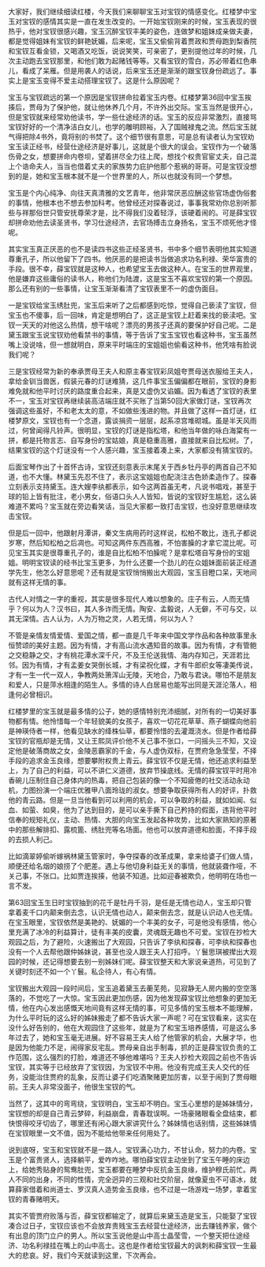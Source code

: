 
大家好，我们继续细读红楼，今天我们来聊聊宝玉对宝钗的情感变化。红楼梦中宝玉对宝钗的感情其实是一直在发生改变的。一开始宝钗刚来的时候，宝玉表现的很热乎，他对宝钗很感兴趣，宝玉沉醉宝钗丰美的姿色，连做梦和姐妹成亲做夫妻，都是觉得姐妹有宝钗的鲜艳妩媚，后来呢，宝玉又偷偷背着贾政和贾母跑到梨香院和宝钗互看金锁，又喝酒又吃饭，说说笑笑，可亲密了，更别提他过年的时候，几次主动跑去宝钗那里，和他们敢为起赌钱等等。又看宝钗的雪白，苏必带着红色串儿，看成了呆雁。但是用袭人的话说，后来宝玉还是渐渐的跟宝钗身份疏远了。事实上是宝玉变得不爱主动搭理宝钗了。这是什么原因呢？

宝玉与宝钗疏远的第一个原因是宝钗拼命拉着宝玉内卷。红楼梦第36回中宝玉挨揍后，贾母为了保护他，就让他休养几个月，不许外出交际。宝玉当然是很开心，但是宝钗就来经常劝他读书，学一些仕途经济的话。宝玉的反应非常激烈，直接骂宝钗好好的一个清净洁白女儿，也学的雕明顾裕，入了国贼禄鬼之流。然后宝玉就气得把除4书外，竟将别的书焚了。这个细节很有意思，可是总有读者认为宝钗劝宝玉读正经书，经营仕途经济是好事儿，这就是个很大的误会。宝钗作为一个破落伤骨之女，想要拼命内卷坝，望着拼尽全力往上爬，想找个权贵官宦丈夫，自己混上个诰命夫人，当当也借着丈夫的家族势力庇护他那个惹祸的哥哥。可是宝钗没想到的是，她和宝玉根本就不是一个世界里的人，所以也就没有同一个梦想。

宝玉是个内心纯净、向往天真清雅的文艺青年，他非常厌恶应酬这些官场虚伪俗套的事情，他根本也不想去参加科考。他曾经还对探春说过，事事我常劝你总别听那些与祥那俗世只管安抚尊荣才是，比不得我们没着轻浮，该硬着闹的。可是薛宝钗却拼命劝他去读圣贤书，学习仕途经济，去官场搏击立身扬名，宝玉不烦死他才怪呢。

其实宝玉真正厌恶的也不是读四书这些正经圣贤书，书中多个细节表明他其实知道尊重孔子，所以他留下了四书。他厌恶的是把读书当做追求功名利禄、荣华富贵的手段。很不幸，薛宝钗就是这种人，也希望宝玉去做这种人。在宝玉的世界观里，他是嫌弃这些庸俗的读书人，称他们为陆渡，这是宝玉不喜欢宝钗的第一个原因。那么还有别的一些事情，让宝玉渐渐看清了宝钗表里不一的虚伪面目。

一是宝钗给宝玉绣肚兜，宝玉后来听了之后都感到吃惊，觉得自己亵渎了宝钗，但宝玉也不傻事，后一回味，肯定是想明白了，这正是宝钗上赶着来找的亵渎吧。宝钗一天天的对他这么热情，想干啥呢？漂亮的男孩子还真的要保护好自己呢。二是黛玉跟宝玉说宝钗劝他看禁书的事情，等于告诉了宝玉宝钗也看这种书，宝玉虽然嘴上没说啥，但一想就明白，原来平时端庄的宝姐姐也偷看这种书，他凭啥有脸说我们呢？

三是宝钗经常为新的奉承贾母王夫人和原主春宝钗彩凤姐夸贾母送衣服给王夫人，拿给金钏当兽医，假装元春的灯谜难猜，这几件事宝玉偏偏都在眼前，宝钗的身影难免就和他平时讨厌的路度重合起来，真是又虚伪又谄媚。因为看透了宝钗的表里不一，宝玉对宝钗再继续装高洁端庄就不买账了当第50回大家做灯谜，宝钗再次强调这些虽好，不和老太太的意，不如做些浅进的物。并且做了这样一首灯谜，红楼梦原文，宝钗也有一个念道，露谈捐资一层层，起系凉宫堆砌城。虽是半天风雨过，何曾闻得凡铃声。很明显，宝钗的灯谜是指松塔，和他当年做的咏白海棠有一拼，都是托物言志、自写身份的宝姑娘，真是稳重高雅，直接就来自比松树。了，结果宝钗的这个灯谜没有一个人感兴趣，宝玉接着凑上来，大家都没有猜宝钗的。

后面宝琴作出了十首怀古诗，宝钗还刻意表示末尾关于西乡牡丹亭的两首自己不知道，也不大懂。林黛玉先忍不住了，表示这宝姐姐也配浇注古色娇柔造作了。探春立刻表示支持黛玉。连大嫂李纨都表示，如今这两首虽无考，凡说书唱戏，甚至于球的铅上皆有批注，老小男女，俗语口头人人皆知，皆说的宝钗好生尴尬，这么装难道不累吗？宝玉就在旁边看笑话，当见大家都一致打击宝钗，也没好意思继续攻击宝钗。

但是后一回中，他跟射月潭讲，秦文生病用药时这样说，松柏不敢比，连孔子都说岁寒，然后知松柏之后凋也。可知这两件东西高雅，不怕害臊的才拿它混比呢。可见宝玉其实是很尊重孔子的，谁是自比松柏不怕臊呢？是拿松塔自写身份的宝姐姐。明明宝钗读的经书比宝玉更多，为什么还要一个劲儿的在众姐妹面前装正经道学先生，他怎么好意思呢？还有就是宝钗悄悄搬出大观园，宝玉目瞪口呆，天地间就有这样无情的事。

古代人对情之一字的重视，其实是很多现代人难以想象的。庄子有云，人而无情乎？何以为人？汉书曰，其人多诈而无情。陶安、孟毅说，人无僻，不可与交，以其无深情。古人认为，人为万物之灵，人若无情，何以为人？

不管是亲情友情爱情、爱国之情，都一直是几千年来中国文学作品和各种故事里永恒赞颂的美好主题。因为有情，才有高山流水遇知音的故事。因为有情，才有管鲍之交稳静之交，才有桃花潭水深千尺，不及王伦送我情、海内存知己，天涯若比邻。因为有情，才有孟姜女哭倒长城，才有梁祝化蝶，才有牛郎织女等凄美传说，才有一生一代一双人，争教两处箫浑山无陵，天地合，乃敢与君诀。哪怕不是朋友和爱人，只是萍水相逢的陌生人。多情的诗人白居易也能写出同是天涯沦落人，相逢何必曾相识。

红楼梦里的宝玉就是最多情的公子，她的感情特别充沛细腻，对所有的一切美好事物都有情。他怜惜每一个年轻貌美的女孩子，喜欢一切花花草草、燕子蝴蝶向他前是神瑛侍者一样，他看见缺水的绛株仙草，都要怜惜的去灌溉浇水。但是作者给薛宝钗的官瓶却是无情，又让王熙凤评价他不关己事不张口，一问摇头三不知，又设定他是破落商故之女，金陵恶霸家的千金，与人虚伪双标，在贾府急急莹莹，不择手段的追求金玉良缘，想要攀附权贵上青云。薛宝钗不仅是无情，他还追求利益至上，为了自己的利益，可以不讲仁义道德，放弃节操底线。无情的薛宝钗平时用冷香碗儿压制住自己身体内的热毒，把自己包装的像一个不知疲倦的社交活动永动机，力图扮演一个端庄优雅甲八面玲珑的淑女。想要争取获得所有人的好评，扑救他的青云路。但是一旦当他看到可以利用的机会，可以争取的利益，就如如闻、似血、如萤、如臭，他为了达到目的，是可以亲手撕下自己矜持的假面，违背他平时信奉的规矩礼仪，主动、热情、大胆的向宝玉发起各种攻势，比如大家熟知的原著中的那些解排扣、露梳篦、绣肚兜等名场面。他也可以放弃道德和脸面，不择手段的去损人利己。

比如滴翠婷偷听嫁祸林黛玉管家时，争夺探春的改革成果，拿来给婆子们做人情，顺便还给名烟的娘捞了个肥差。遇上与他切身利益无关的事情，他就装聋作哑，不关己事，不张口。比如贾连挨揍，他装不知道。比如迎春被欺负，他明明在场也一言不发。

第63回宝玉生日时宝钗抽到的花千是牡丹千羽，是任是无情也动人，宝玉却只管拿着麦千口内颠来倒去念，认识无情也动人，颠来倒去念，就是认识动人也无情。在宝玉眼里，宝钗依然是美艳的、妩媚的一个丰美的女子，可是他没有感情，他心里充满了冰冷的利益算计，徒有丰美的皮囊，灵魂既无趣也不可爱。宝钗在抄检大观园之后，为了避险，火速搬出了大观园，只告诉了李纨和探春，可李纨和探春也没有一个人去帮他跟仲姊妹说，甚至也没人跟王夫人打招呼。丫鬟思琪被撵出大观园的时候，还记得想要去别一别姊妹们呢。薛宝钗整天和大家说亲道热，可见到了关键时刻还不如一个丫鬟。私企待人，有心有情。

宝钗搬出大观园一段时间后，宝玉追着黛玉去蘅芜苑，见寂静无人房内搬的空空落落的，不觉吃了一大惊。宝玉因此更加伤感，因为他发现薛宝钗比他想象的更加无情，他在内心发出感慨天地间竟有这样无情的事，可见多情的宝玉根本不能理解，为什么平时玩的这么好的姊妹搬走了都不告诉大家一声呢？可在宝钗看来，这实在没什么好告别的，他在大观园住了这些年，就是为了和宝玉培养感情，可是这么多年过去了，她和宝玉毫无进展。好不容易王夫人给了他管家的机会，大展才华，也是因为他能力不足，闹得家反宅乱。贾母亲自出手制毒，抓的正是薛宝钗负责的工作范围，这么强烈的打脸，难道还不够他难堪吗？王夫人抄检大观园之前也不告诉宝钗，其实等于已经放弃了宝钗因，为宝钗不中用。他没有完成王夫人交代的任务，没能治住贾府的乱象，反而让婆子们吃酒聚赌更加厉害，以至于闹到了贾母眼前。王夫人非常没面子，他很生宝钗的气。

当然了，这其中的弯弯绕，宝钗明白，宝玉却不明白。宝玉心里想的是姊妹情分，宝钗想的却是自己青云梦碎，利益崩盘，青春耽误啊。一场豪赌眼看全盘结束，都快恨得咬牙切齿了，哪里还有闲心跟大家讲究什么？姊妹情也话别情，这些姊妹情在宝钗眼里一文不值，因为不能给他带来任何用处了。

说到底呀，宝玉和宝钗就不是一路人。宝钗满心功力，不甘认命，努力的内卷。宝玉是个富贵贤人，选择躺平，爱咋咋地。哪怕薛宝钗主动坐到了宝玉午睡的床边上，给她秀贴身的鸳鸯肚兜，宝玉都要在睡梦中反抗金玉良缘，维护穆氏前忙。两人不同的出身，不同的性情，完全迥异的三观和社交阶层，就像夏虫不可语冰，就算薛家借着和尚道士、罗汉真人造势金玉良缘，也不过是一场游戏一场梦，拿着宝钗的青春赌明天。

其实不管贾府败落与否，薛宝钗都输定了，就算后来黛玉造是宝玉，只能娶了宝钗凑合过日子，宝钗应该也不会放弃贵贱宝玉去经营仕途经济，出去赚钱养家，做个有出息的顶门立户的男人。所以宝玉说他是山中高士晶莹雪，一个整天把仕途经济、功名利禄挂在嘴上的山中高士。这也是作者给宝钗最大的讽刺和薛宝钗一生最大的悲哀。好，我们今天就读到这里，下次再会。


